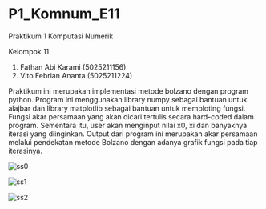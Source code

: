 # P1_Komnum_E11
Praktikum 1 Komputasi Numerik

Kelompok 11
1. Fathan Abi Karami      (5025211156)
2. Vito Febrian Ananta    (5025211224)

Praktikum ini merupakan implementasi metode bolzano dengan program python.
Program ini menggunakan library numpy sebagai bantuan untuk alajbar dan library matplotlib sebagai bantuan untuk memploting fungsi.
Fungsi akar persamaan yang akan dicari tertulis secara hard-coded dalam program. Sementara itu, user akan menginput nilai x0, xi dan banyaknya iterasi yang diinginkan.
Output dari program ini merupakan akar persamaan melalui pendekatan metode Bolzano dengan adanya grafik fungsi pada tiap iterasinya.

![ss0](https://user-images.githubusercontent.com/115033527/198191435-2fadcdc9-8720-4471-8c23-db7940cc6c4c.png)


![ss1](https://user-images.githubusercontent.com/115033527/198191447-68b70777-7a5c-48db-b298-68d317857f80.png)

![ss2](https://user-images.githubusercontent.com/115033527/198191455-557edfd4-9850-447d-adbf-9fbf8d5fe440.png)

